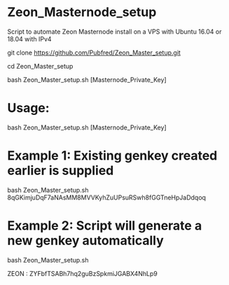 # Zeon_Masternode_setup
Script to automate Zeon Masternode install on a VPS with Ubuntu 16.04 or 18.04  with IPv4

git clone https://github.com/Pubfred/Zeon_Master_setup.git

cd Zeon_Master_setup

bash Zeon_Master_setup.sh  [Masternode_Private_Key]


# Usage:
  bash Zeon_Master_setup.sh  [Masternode_Private_Key]

# Example 1: Existing genkey created earlier is supplied
  bash Zeon_Master_setup.sh  8qGKimjuDqF7aNAsMM8MVVKyhZuUPsuRSwh8fGGTneHpJaDdqoq

# Example 2: Script will generate a new genkey automatically
  bash Zeon_Master_setup.sh
  

  
 ZEON :  ZYFbfTSABh7hq2guBzSpkmiJGABX4NhLp9
  
